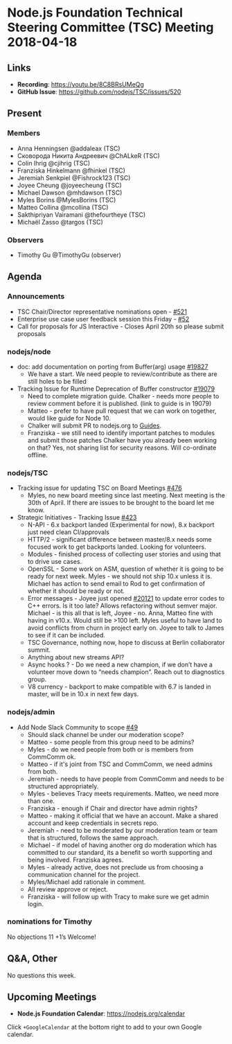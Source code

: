 # Node.js Foundation Technical Steering Committee (TSC) Meeting 2018-04-18

## Links

* **Recording**: https://youtu.be/8C8BRsUMeQg
* **GitHub Issue**: https://github.com/nodejs/TSC/issues/520

## Present

### Members

* Anna Henningsen @addaleax (TSC)
* Сковорода Никита Андреевич @ChALkeR (TSC)
* Colin Ihrig @cjihrig (TSC)
* Franziska Hinkelmann @fhinkel (TSC)
* Jeremiah Senkpiel @Fishrock123 (TSC)
* Joyee Cheung @joyeecheung (TSC)
* Michael Dawson @mhdawson (TSC)
* Myles Borins @MylesBorins (TSC)
* Matteo Collina @mcollina (TSC)
* Sakthipriyan Vairamani @thefourtheye (TSC)
* Michaël Zasso @targos (TSC)

### Observers

* Timothy Gu @TimothyGu (observer)


## Agenda

### Announcements

* TSC Chair/Director representative nominations open - [#521](https://github.com/nodejs/TSC/issues/521)
* Enterprise use case user feedback session this Friday - [#52](https://github.com/nodejs/user-feedback/issues/52)
* Call for proposals for JS Interactive - Closes April 20th so please submit proposals

### nodejs/node

* doc: add documentation on porting from Buffer(arg) usage [#19827](https://github.com/nodejs/node/issues/19827)
  * We have a start. We need people to review/contribute as there are still holes to be
    filled
* Tracking Issue for Runtime Deprecation of Buffer constructor [#19079](https://github.com/nodejs/node/issues/19079)
  * Need to complete migration guide.  Chalker - needs more people to review
    comment before it is published.  (link to guide is in 19079)
  * Matteo - prefer to have pull request that we can work on together, would like guide
    for Node 10.
  * Chalker will submit PR to nodejs.org to
    [Guides](https://github.com/nodejs/nodejs.org/tree/master/locale/en/docs/guides).
  * Franziska - we still need to identify important patches to modules and submit those patches
    Chalker have you already been working on that? Yes, not sharing list for security reasons.
    Will co-ordinate offline.

### nodejs/TSC

* Tracking issue for updating TSC on Board Meetings [#476](https://github.com/nodejs/TSC/issues/476)
  * Myles, no new board meeting since last meeting.  Next meeting is the 30th of April. If
    there are issues to be brought to the board let me know.
* Strategic Initiatives - Tracking Issue [#423](https://github.com/nodejs/TSC/issues/423)
  * N-API - 6.x backport landed (Experimental for now), 8.x backport just need clean CI/approvals
  * HTTP/2 - significant difference between master/8.x needs some focused work
    to get backports landed. Looking for volunteers.
  * Modules - finished process of collecting user stories and using that to drive use cases.
  * OpenSSL - Some work on ASM, question of whether it is going to be ready for next week.
    Myles - we should not ship 10.x unless it is.  Michael has action to send email to Rod to get
    confirmation of whether it should be ready or not.
  * Error messages - Joyee just opened [#20121](https://github.com/nodejs/node/pull/20121)
    to update error codes to C++ errors. Is it too late?  Allows refactoring without semver major.
    Michael - is this all that is left, Joyee - no.
    Anna, Matteo fine with having in v10.x.  Would still be >100 left.  Myles useful to have
    land to avoid conflicts from churn in project early on.  Joyee to talk to James to see if it
    can be included.
  * TSC Governance, nothing now, hope to discuss at Berlin collaborator summit.
  * Anything about new streams API?
  * Async hooks ? - Do we need a new champion, if we don’t have a volunteer move down to
    “needs champion”.  Reach out to diagnostics group.
  * V8 currency - backport to make compatible with 6.7 is landed in master, will be in 10.x in next
    few days.

### nodejs/admin

* Add Node Slack Community to scope [#49](https://github.com/nodejs/admin/pull/49)
  * Should slack channel be under our moderation scope?
  * Matteo - some people from this group need to be admins?
  * Myles - do we need people from both or is members from CommComm ok.
  * Matteo - if it's joint from TSC and CommComm, we need admins from both.
  * Jeremiah - needs to have people from CommComm and needs to be structured
    appropriately.
  * Myles - believes Tracy meets requirements. Matteo, we need more than one.
  * Franziska - enough if Chair and director have admin rights?
  * Matteo - making it official that we have an account. Make a shared account and keep
    credentials in secrets repo.
  * Jeremiah - need to be moderated by our moderation team or team that is structured, follows
    the same approach.
  * Michael - if model of having another org do moderation which has committed to our
    standard, its a benefit so worth supporting and being involved.  Franziska agrees.
  * Myles - already active, does not preclude us from choosing a communication channel for
    the project.
  * Myles/Michael add rationale in comment.
  * All review approve or reject.
  * Franziska - will follow up with Tracy to make sure we get admin login.

### nominations for Timothy

No objections
11 +1’s
Welcome!


## Q&A, Other
No questions this week.

## Upcoming Meetings

* **Node.js Foundation Calendar**: https://nodejs.org/calendar

Click `+GoogleCalendar` at the bottom right to add to your own Google calendar.
